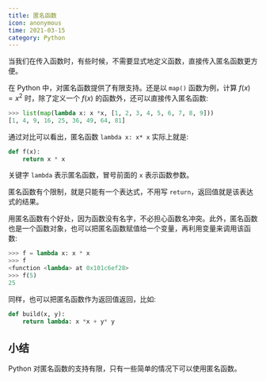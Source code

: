 ```yaml
---
title: 匿名函数
icon: anonymous
time: 2021-03-15
category: Python
---
```


当我们在传入函数时，有些时候，不需要显式地定义函数，直接传入匿名函数更方便。

在 Python 中，对匿名函数提供了有限支持。还是以 `map()` 函数为例，计算 $f(x)=x^2$ 时，除了定义一个 $f(x)$ 的函数外，还可以直接传入匿名函数:

```py
>>> list(map(lambda x: x *x, [1, 2, 3, 4, 5, 6, 7, 8, 9]))
[1, 4, 9, 16, 25, 36, 49, 64, 81]
```

通过对比可以看出，匿名函数 `lambda x: x* x` 实际上就是:

```py
def f(x):
    return x * x
```

关键字 `lambda` 表示匿名函数，冒号前面的 `x` 表示函数参数。

匿名函数有个限制，就是只能有一个表达式，不用写 `return`，返回值就是该表达式的结果。

用匿名函数有个好处，因为函数没有名字，不必担心函数名冲突。此外，匿名函数也是一个函数对象，也可以把匿名函数赋值给一个变量，再利用变量来调用该函数:

```py
>>> f = lambda x: x * x
>>> f
<function <lambda> at 0x101c6ef28>
>>> f(5)
25
```

同样，也可以把匿名函数作为返回值返回，比如:

```py
def build(x, y):
    return lambda: x *x + y* y
```

## 小结

Python 对匿名函数的支持有限，只有一些简单的情况下可以使用匿名函数。
